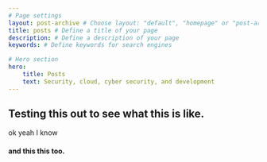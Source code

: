 ```yaml
---
# Page settings
layout: post-archive # Choose layout: "default", "homepage" or "post-archive"
title: posts # Define a title of your page
description: # Define a description of your page
keywords: # Define keywords for search engines

# Hero section
hero:
    title: Posts
    text: Security, cloud, cyber security, and development
---
```


## Testing this out to see what this is like.

ok yeah I know

#### and this this too.